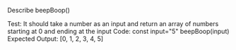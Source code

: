 Describe beepBoop()

Test: 
    It should take a number as an input and return an array of numbers starting at 0 and ending at the input
Code:
    const input="5"
    beepBoop(input)
Expected Output:
    [0, 1, 2, 3, 4, 5]        